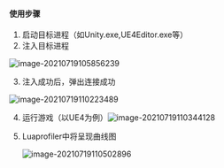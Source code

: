 #### 使用步骤

1. 启动目标进程（如Unity.exe,UE4Editor.exe等）
2. 注入目标进程

![image-20210719105856239](C:\Users\triodehe\AppData\Roaming\Typora\typora-user-images\image-20210719105856239.png)

3. 注入成功后，弹出连接成功

![image-20210719110223489](C:\Users\triodehe\AppData\Roaming\Typora\typora-user-images\image-20210719110223489.png)

4. 运行游戏（以UE4为例）![image-20210719110344128](C:\Users\triodehe\AppData\Roaming\Typora\typora-user-images\image-20210719110344128.png)

5. Luaprofiler中将呈现曲线图

   ![image-20210719110502896](C:\Users\triodehe\AppData\Roaming\Typora\typora-user-images\image-20210719110502896.png)

